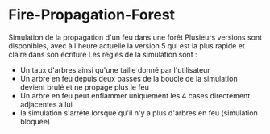 # Fire-Propagation-Forest
Simulation de la propagation d'un feu dans une forêt 
Plusieurs versions sont disponibles, avec à l'heure actuelle la version 5 qui est la plus rapide et claire dans son écriture
Les régles de la simulation sont :
  - Un taux d'arbres ainsi qu'une taille donné par l'utilisateur
  - Un arbre en feu depuis deux passes de la boucle de la simulation devient brulé et ne propage plus le feu
  - Un arbre en feu peut enflammer uniquement les 4 cases directement adjacentes à lui
  - la simulation s'arrête lorsque qu'il n'y a plus d'arbres en feu (simulation bloquée)
